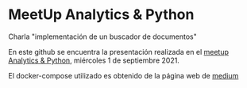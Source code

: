 # MeetUp Analytics & Python
Charla "implementación de un buscador de documentos"

En este github se encuentra la presentación realizada en el [meetup Analytics & Python](https://www.youtube.com/watch?v=WUeF6bYhCM0), miércoles 1 de septiembre 2021.


El docker-compose utilizado es obtenido de la página web de [medium](https://medium.com/@TimvanBaarsen/how-to-run-an-elasticsearch-7-x-single-node-cluster-for-local-development-using-docker-compose-2b7ab73d8b82) 


